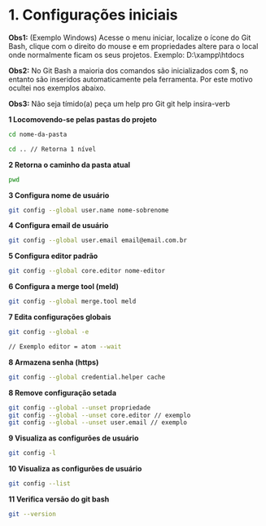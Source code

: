 # 1. Configurações iniciais

**Obs1:** (Exemplo Windows) Acesse o menu iniciar, localize o ícone do Git Bash, clique com o direito do mouse e em propriedades altere para o local onde normalmente ficam os seus projetos. Exemplo: D:\xampp\htdocs

**Obs2:** No Git Bash a maioria dos comandos são inicializados com $, no entanto são inseridos automaticamente pela ferramenta. Por este motivo ocultei nos exemplos abaixo.

**Obs3:** Não seja tímido(a) peça um help pro Git
git help insira-verb


**1 Locomovendo-se pelas pastas do projeto**
```bash
cd nome-da-pasta

cd .. // Retorna 1 nível
```

**2 Retorna o caminho da pasta atual**
```bash
pwd
```

**3 Configura nome de usuário**
```bash
git config --global user.name nome-sobrenome
```

**4 Configura email de usuário**
```bash
git config --global user.email email@email.com.br
```

**5 Configura editor padrão**
```bash
git config --global core.editor nome-editor
```

**6 Configura a merge tool (meld)**
```bash
git config --global merge.tool meld
```

**7 Edita configurações globais**
```bash
git config --global -e

// Exemplo editor = atom --wait
```

**8 Armazena senha (https)**
```bash
git config --global credential.helper cache
```

**8 Remove configuração setada**
```bash
git config --global --unset propriedade
git config --global --unset core.editor // exemplo
git config --global --unset user.email // exemplo
```

**9 Visualiza as configurões de usuário**
```bash
git config -l
```

**10 Visualiza as configurões de usuário**
```bash
git config --list
```

**11 Verifica versão do git bash**
```bash
git --version
```
